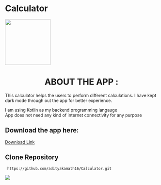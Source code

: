 # Calculator
<img height="150" src="https://firebasestorage.googleapis.com/v0/b/github--images.appspot.com/o/calculator%2Fcircle-cropped.png?alt=media&token=ffe4bf13-844e-44a2-9c0c-921c5b0f6a4e"></img>
<center><h1><b>ABOUT THE APP :</b></h1></center>
<p>This calculator helps the users to perform different calculations. I have kept dark mode through out the app for better experience.  </p>
I am using Kotlin as my backend programming langauge<br>
App does not need any kind of internet connectivity for any purpose<br>


## Download the app here:
<a href="https://firebasestorage.googleapis.com/v0/b/github--images.appspot.com/o/calculator%2Fcalculator%20-%20adityakamath16.apk?alt=media&token=44fc3fbc-ea11-4134-a329-2a7562e4332f">Download Link</a>

## Clone Repository
 ```
  https://github.com/adityakamath16/Calculator.git   
 ```
<img src="https://firebasestorage.googleapis.com/v0/b/github--images.appspot.com/o/calculator%2Fcalculator%20banner.jpg?alt=media&token=9331b596-b478-4c50-8a90-e1ea9a2548fa"></img>
